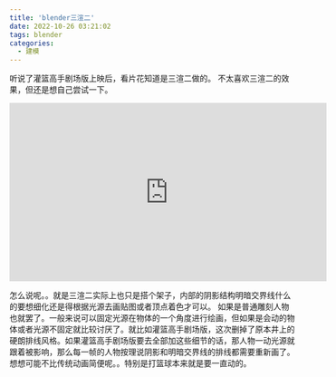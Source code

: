 ```yaml
---
title: 'blender三渲二'
date: 2022-10-26 03:21:02
tags: blender
categories:
  - 建模
---
```

  <meta name="referrer" content="no-referrer">


听说了灌篮高手剧场版上映后，看片花知道是三渲二做的。
不太喜欢三渲二的效果，但还是想自己尝试一下。

<iframe width="560" height="315" src="https://www.youtube.com/embed/gLDtNTBOvMQ" title="YouTube video player" frameborder="0" allow="accelerometer; autoplay; clipboard-write; encrypted-media; gyroscope; picture-in-picture; web-share" allowfullscreen></iframe>

怎么说呢。。就是三渲二实际上也只是搭个架子，内部的阴影结构明暗交界线什么的要想细化还是得根据光源去画贴图或者顶点着色才可以。
如果是普通雕刻人物也就罢了。一般来说可以固定光源在物体的一个角度进行绘画，但如果是会动的物体或者光源不固定就比较讨厌了。就比如灌篮高手剧场版，这次删掉了原本井上的硬朗排线风格。如果灌篮高手剧场版要去全部加这些细节的话，那人物一动光源就跟着被影响，那么每一帧的人物按理说阴影和明暗交界线的排线都需要重新画了。想想可能不比传统动画简便呢。。特别是打篮球本来就是要一直动的。